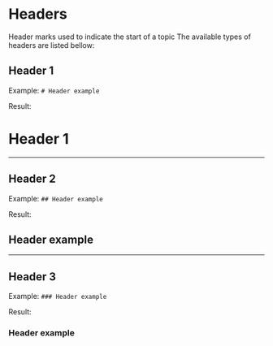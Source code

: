 # Headers
Header marks used to indicate the start of a topic
The available types of headers are listed bellow:

## Header 1
Example: `# Header example`

Result:
# Header 1
---

## Header 2
Example: `## Header example`

Result:
## Header example
---

## Header 3
Example: `### Header example`

Result:
### Header example
